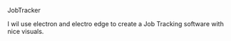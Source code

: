 JobTracker

I wil use electron and electro edge to create a Job Tracking software with nice visuals.
